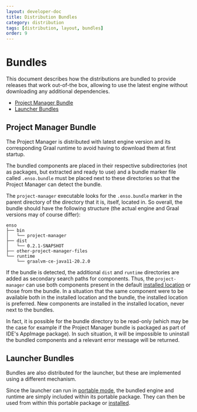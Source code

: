 ```yaml
---
layout: developer-doc
title: Distribution Bundles
category: distribution
tags: [distribution, layout, bundles]
order: 9
---
```


# Bundles

This document describes how the distributions are bundled to provide releases
that work out-of-the box, allowing to use the latest engine without downloading
any additional dependencies.

<!-- MarkdownTOC levels="2,3" autolink="true" -->

- [Project Manager Bundle](#project-manager-bundle)
- [Launcher Bundles](#launcher-bundles)

<!-- /MarkdownTOC -->

## Project Manager Bundle

The Project Manager is distributed with latest engine version and its
corresponding Graal runtime to avoid having to download them at first startup.

The bundled components are placed in their respective subdirectories (not as
packages, but extracted and ready to use) and a bundle marker file called
`.enso.bundle` must be placed next to these directories so that the Project
Manager can detect the bundle.

The `project-manager` executable looks for the `.enso.bundle` marker in the
parent directory of the directory that it is, itself, located in. So overall,
the bundle should have the following structure (the actual engine and Graal
versions may of course differ):

```
enso
├── bin
│   └── project-manager
├── dist
│   └── 0.2.1-SNAPSHOT
├── other-project-manager-files
└── runtime
    └── graalvm-ce-java11-20.2.0
```

If the bundle is detected, the additional `dist` and `runtime` directories are
added as secondary search paths for components. Thus, the `project-manager` can
use both components present in the default
[installed location](distribution.md#installed-enso-distribution-layout) or
those from the bundle. In a situation that the same component were to be
available both in the installed location and the bundle, the installed location
is preferred. New components are installed in the installed location, never next
to the bundles.

In fact, it is possible for the bundle directory to be read-only (which may be
the case for example if the Project Manager bundle is packaged as part of IDE's
AppImage package). In such situation, it will be impossible to uninstall the
bundled components and a relevant error message will be returned.

## Launcher Bundles

Bundles are also distributed for the launcher, but these are implemented using a
different mechanism.

Since the launcher can run in
[portable mode](distribution.md#portable-enso-distribution-layout), the bundled
engine and runtime are simply included within its portable package. They can
then be used from within this portable package or
[installed](distribution.md#installing-from-a-portable-distribution).
